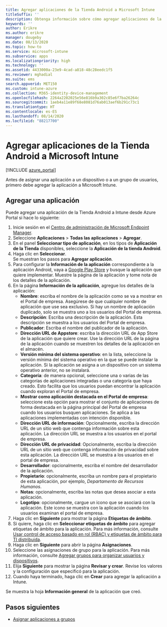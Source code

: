 ```yaml
---
title: Agregar aplicaciones de la Tienda Android a Microsoft Intune
titleSuffix: ''
description: Obtenga información sobre cómo agregar aplicaciones de la tienda Android desde Google Play Store a Microsoft Intune.
keywords: ''
author: Erikre
ms.author: erikre
manager: dougeby
ms.date: 08/13/2020
ms.topic: how-to
ms.service: microsoft-intune
ms.subservice: apps
ms.localizationpriority: high
ms.technology: ''
ms.assetid: 4433000a-23e9-4cad-a818-48c28eedc1f5
ms.reviewer: mghadial
ms.suite: ems
search.appverid: MET150
ms.custom: intune-azure
ms.collection: M365-identity-device-management
ms.openlocfilehash: 2264a2202025e56e816b9a302c85e6f7ba26264c
ms.sourcegitcommit: 1aeb4a11e89f68e8081d76ab013aef6b291c73c1
ms.translationtype: HT
ms.contentlocale: es-ES
ms.lasthandoff: 08/14/2020
ms.locfileid: "88217700"
---
```

# <a name="add-android-store-apps-to-microsoft-intune"></a>Agregar aplicaciones de la Tienda Android a Microsoft Intune

[!INCLUDE [azure_portal](../includes/azure_portal.md)]

Antes de asignar una aplicación a un dispositivo o a un grupo de usuarios, primero debe agregar la aplicación a Microsoft Intune. 

## <a name="add-an-app"></a>Agregar una aplicación

Puede agregar una aplicación de la Tienda Android a Intune desde Azure Portal si hace lo siguiente:

1. Inicie sesión en el [Centro de administración de Microsoft Endpoint Manager](https://go.microsoft.com/fwlink/?linkid=2109431).
2. Seleccione **Aplicaciones** > **Todas las aplicaciones** > **Agregar**.
3. En el panel **Seleccionar tipo de aplicación**, en los tipos de **Aplicación de la Tienda** disponibles, seleccione la **Aplicación de la tienda Android**.
4. Haga clic en **Seleccionar**.<br>
   Se muestran los pasos para **Agregar aplicación**.
5. Para configurar la **Información de la aplicación** correspondiente a la aplicación Android, vaya a [Google Play Store](https://play.google.com/store) y busque la aplicación que quiere implementar. Muestre la página de la aplicación y tome nota de los detalles de la aplicación. 
6. En la página **Información de la aplicación**, agregue los detalles de la aplicación:
    - **Nombre**: escriba el nombre de la aplicación como se va a mostrar en el Portal de empresa. Asegúrese de que cualquier nombre de aplicación que use sea exclusivo. Si hay un nombre de aplicación duplicado, solo se muestra uno a los usuarios del Portal de empresa.
    - **Descripción**: Escriba una descripción de la aplicación. Esta descripción se muestra a los usuarios del Portal de empresa.
    - **Publicador**: Escriba el nombre del publicador de la aplicación.
    - **Dirección URL de Appstore**: escriba la dirección URL de App Store de la aplicación que quiere crear. Use la dirección URL de la página de la aplicación cuando se muestren los detalles de la aplicación en el almacén.
    - **Versión mínima del sistema operativo**: en la lista, seleccione la versión mínima del sistema operativo en la que se puede instalar la aplicación. Si la aplicación se asigna a un dispositivo con un sistema operativo anterior, no se instalará.
    - **Categoría**: de manera opcional, seleccione una o varias de las categorías de aplicaciones integradas o una categoría que haya creado. Esto facilita que los usuarios puedan encontrar la aplicación cuando exploran el Portal de empresa.
    - **Mostrar como aplicación destacada en el Portal de empresa**: seleccione esta opción para mostrar el conjunto de aplicaciones de forma destacada en la página principal del Portal de empresa cuando los usuarios busquen aplicaciones. Se aplica a las aplicaciones implementadas con intención disponible.
    - **Dirección URL de información**: Opcionalmente, escriba la dirección URL de un sitio web que contenga información sobre esta aplicación. La dirección URL se muestra a los usuarios en el portal de empresa.
    - **Dirección URL de privacidad**: Opcionalmente, escriba la dirección URL de un sitio web que contenga información de privacidad sobre esta aplicación. La dirección URL se muestra a los usuarios en el portal de empresa.
    - **Desarrollador**: opcionalmente, escriba el nombre del desarrollador de la aplicación.
    - **Propietario**: opcionalmente, escriba un nombre para el propietario de esta aplicación, por ejemplo, *Departamento de Recursos Humanos*.
    - **Notas**: opcionalmente, escriba las notas que desea asociar a esta aplicación.
    - **Logotipo**: opcionalmente, cargue un icono que se asociará con la aplicación. Este icono se muestra con la aplicación cuando los usuarios examinan el portal de empresa.
7. Haga clic en **Siguiente** para mostrar la página **Etiquetas de ámbito**.
8. Si quiere, haga clic en **Seleccionar etiquetas de ámbito** para agregar etiquetas de ámbito para la aplicación. Para más información, consulte [Usar control de acceso basado en rol (RBAC) y etiquetas de ámbito para TI distribuida](../fundamentals/scope-tags.md).
9. Haga clic en **Siguiente** para abrir la página **Asignaciones**.
10. Seleccione las asignaciones de grupo para la aplicación. Para más información, consulte [Agregar grupos para organizar usuarios y dispositivos](../fundamentals/groups-add.md).
11. Elija **Siguiente** para mostrar la página **Revisar y crear**. Revise los valores y la configuración que especificó para la aplicación.
12. Cuando haya terminado, haga clic en **Crear** para agregar la aplicación a Intune.

Se muestra la hoja **Información general** de la aplicación que creó.

## <a name="next-steps"></a>Pasos siguientes

- [Asignar aplicaciones a grupos](apps-deploy.md)

